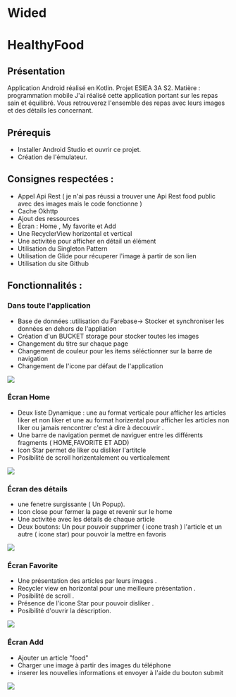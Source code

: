 # Wided

# HealthyFood

## Présentation
Application Android réalisé en Kotlin.
Projet ESIEA 3A S2.
Matière : programmation mobile
J'ai réalisé cette application portant sur les repas sain et équilibré. Vous retrouverez l'ensemble des repas avec leurs images et des détails les concernant.

## Prérequis
- Installer Android Studio et ouvrir ce projet.
- Création de l'émulateur.

## Consignes respectées :
- Appel Api Rest ( je n'ai pas réussi a trouver une Api Rest food public avec des images mais le code fonctionne  )
- Cache Okhttp
- Ajout des ressources
- Écran : Home , My favorite et Add 
- Une RecyclerView horizontal et vertical
- Une activitée pour afficher en détail un élément
- Utilisation du Singleton Pattern
- Utilisation de Glide pour récuperer l'image à partir de son lien
- Utilisation du site Github 

## Fonctionnalités :


### Dans toute l'application
- Base de données :utilisation du Farebase-> Stocker et synchroniser les données en dehors de l'appliation 
- Création d'un BUCKET storage pour stocker toutes les images 
- Changement du titre sur chaque page 
- Changement de couleur pour les items séléctionner sur la barre de navigation
- Changement de l'icone par défaut de l'application

![](images/Icone.png)


### Écran Home
- Deux liste Dynamique : une au format verticale pour afficher les articles liker et non liker et une au format horizental pour afficher 
les articles non liker ou jamais rencontrer c'est à dire à decouvrir . 
- Une barre de navigation permet de naviguer entre les différents fragments ( HOME,FAVORITE ET ADD)
- Icon Star permet de liker ou disliker l'artitcle
- Posibilité de scroll horizentalement ou verticalement

![](images/Home.png)

### Écran des détails
- une fenetre surgissante ( Un Popup).
- Icon close pour fermer la page et revenir sur le home
- Une activitée avec les détails de chaque article
- Deux boutons: Un pour pouvoir supprimer ( icone trash ) l'article et un autre ( icone star)  pour pouvoir la mettre en favoris

![](images/Popup.png)



### Écran Favorite
- Une présentation des articles par leurs images .
- Recycler view en horizontal pour une meilleure présentation .
- Posibilité de scroll .
- Présence de l'icone Star pour pouvoir disliker .
- Posibilité d'ouvrir la déscription.

![](images/Favorite.png)

### Écran Add
- Ajouter un article "food"
- Charger une image à partir des images du téléphone
- inserer les nouvelles informations et envoyer à l'aide du bouton submit

![](images/Add.png)






